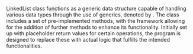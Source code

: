 LinkedList class functions as a generic data structure capable of handling various data types through the use of generics, denoted by <T>.
The class includes a set of pre-implemented methods, with the framework allowing for the addition of further methods to enhance its functionality.
Initially set up with placeholder return values for certain operations, the program is designed to replace these with actual logic that fulfills the intended functionalities.
